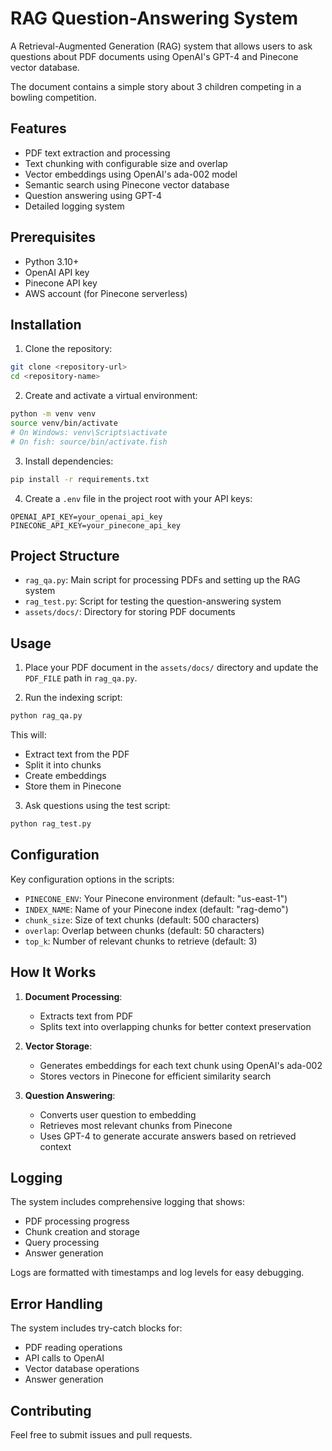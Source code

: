 # RAG Question-Answering System

A Retrieval-Augmented Generation (RAG) system that allows users to ask questions about PDF documents using OpenAI's GPT-4 and Pinecone vector database.

The document contains a simple story about 3 children competing in a bowling competition.

## Features

- PDF text extraction and processing
- Text chunking with configurable size and overlap
- Vector embeddings using OpenAI's ada-002 model
- Semantic search using Pinecone vector database
- Question answering using GPT-4
- Detailed logging system

## Prerequisites

- Python 3.10+
- OpenAI API key
- Pinecone API key
- AWS account (for Pinecone serverless)

## Installation

1. Clone the repository:
```bash
git clone <repository-url>
cd <repository-name>
```

2. Create and activate a virtual environment:
```bash
python -m venv venv
source venv/bin/activate  
# On Windows: venv\Scripts\activate 
# On fish: source/bin/activate.fish
```

3. Install dependencies:
```bash
pip install -r requirements.txt
```

4. Create a `.env` file in the project root with your API keys:
```
OPENAI_API_KEY=your_openai_api_key
PINECONE_API_KEY=your_pinecone_api_key
```

## Project Structure

- `rag_qa.py`: Main script for processing PDFs and setting up the RAG system
- `rag_test.py`: Script for testing the question-answering system
- `assets/docs/`: Directory for storing PDF documents

## Usage

1. Place your PDF document in the `assets/docs/` directory and update the `PDF_FILE` path in `rag_qa.py`.

2. Run the indexing script:
```bash
python rag_qa.py
```
This will:
- Extract text from the PDF
- Split it into chunks
- Create embeddings
- Store them in Pinecone

3. Ask questions using the test script:
```bash
python rag_test.py
```

## Configuration

Key configuration options in the scripts:

- `PINECONE_ENV`: Your Pinecone environment (default: "us-east-1")
- `INDEX_NAME`: Name of your Pinecone index (default: "rag-demo")
- `chunk_size`: Size of text chunks (default: 500 characters)
- `overlap`: Overlap between chunks (default: 50 characters)
- `top_k`: Number of relevant chunks to retrieve (default: 3)

## How It Works

1. **Document Processing**:
   - Extracts text from PDF
   - Splits text into overlapping chunks for better context preservation

2. **Vector Storage**:
   - Generates embeddings for each text chunk using OpenAI's ada-002
   - Stores vectors in Pinecone for efficient similarity search

3. **Question Answering**:
   - Converts user question to embedding
   - Retrieves most relevant chunks from Pinecone
   - Uses GPT-4 to generate accurate answers based on retrieved context

## Logging

The system includes comprehensive logging that shows:
- PDF processing progress
- Chunk creation and storage
- Query processing
- Answer generation

Logs are formatted with timestamps and log levels for easy debugging.

## Error Handling

The system includes try-catch blocks for:
- PDF reading operations
- API calls to OpenAI
- Vector database operations
- Answer generation

## Contributing

Feel free to submit issues and pull requests.
